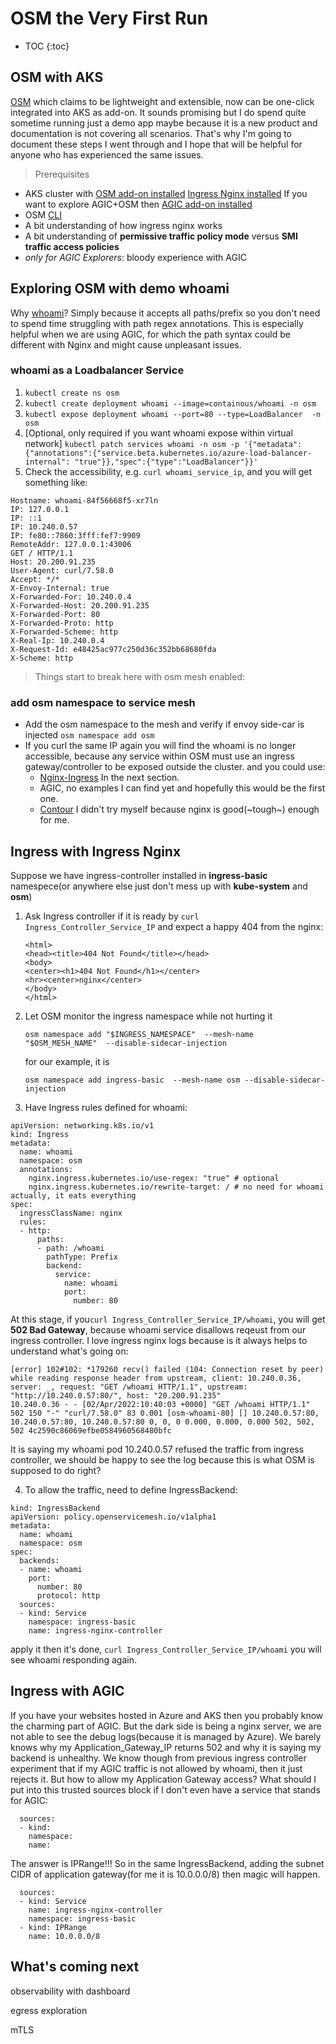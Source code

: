 # OSM the Very First Run
* TOC
{:toc}
## OSM with AKS
[OSM](https://github.com/openservicemesh/osm) which claims to be lightweight and extensible, now can be one-click integrated into AKS as add-on.
It sounds promising but I do spend quite sometime running just a demo app maybe because it is a new product and documentation is not covering all scenarios. 
That's why I'm going to document these steps I went through and I hope that will be helpful for anyone who has experienced the same issues.

>Prerequisites

- AKS cluster with 
    [OSM add-on installed](https://docs.microsoft.com/en-us/azure/aks/open-service-mesh-deploy-addon-az-cli)
    [Ingress Nginx installed](https://docs.microsoft.com/en-us/azure/aks/ingress-basic?tabs=azure-cli#basic-configuration)
    If you want to explore AGIC+OSM then [AGIC add-on installed](https://docs.microsoft.com/en-us/azure/application-gateway/tutorial-ingress-controller-add-on-new)
- OSM [CLI](https://release-v1-0.docs.openservicemesh.io/docs/guides/cli/)
- A bit understanding of how ingress nginx works
- A bit understanding of **permissive traffic policy mode** versus **SMI traffic access policies**
- *only for AGIC Explorers*: bloody experience with AGIC 
 

## Exploring OSM with demo whoami
Why [whoami](https://hub.docker.com/r/containous/whoami)? Simply because it accepts all paths/prefix so you don't need to spend time struggling with path regex annotations. This is especially helpful when we are using AGIC, for which the path syntax could be different with Nginx and might cause unpleasant issues.

### whoami as a Loadbalancer Service
1. `kubectl create ns osm`
2. `kubectl create deployment whoami --image=containous/whoami -n osm`
3. `kubectl expose deployment whoami --port=80 --type=LoadBalancer  -n osm` 
4. [Optional, only required if you want whoami expose within virtual network] `kubectl patch services whoami -n osm -p '{"metadata":{"annotations":{"service.beta.kubernetes.io/azure-load-balancer-internal": "true"}},"spec":{"type":"LoadBalancer"}}'`
5. Check the accessibility, e.g. `curl whoami_service_ip`, and you will get something like:
```
Hostname: whoami-84f56668f5-xr7ln
IP: 127.0.0.1
IP: ::1
IP: 10.240.0.57
IP: fe80::7860:3fff:fef7:9909
RemoteAddr: 127.0.0.1:43006
GET / HTTP/1.1
Host: 20.200.91.235
User-Agent: curl/7.58.0
Accept: */*
X-Envoy-Internal: true
X-Forwarded-For: 10.240.0.4
X-Forwarded-Host: 20.200.91.235
X-Forwarded-Port: 80
X-Forwarded-Proto: http
X-Forwarded-Scheme: http
X-Real-Ip: 10.240.0.4
X-Request-Id: e48425ac977c250d36c352bb68680fda
X-Scheme: http
```

>Things start to break here with osm mesh enabled:
### add osm namespace to service mesh
- Add the osm namespace to the mesh and verify if envoy side-car is injected
`osm namespace add osm`
- If you curl the same IP again you will find the whoami is no longer accessible, because any service within OSM must use an ingress gateway/controller to be exposed outside the cluster. and you could use:
  - [Nginx-Ingress](https://release-v1-0.docs.openservicemesh.io/docs/demos/ingress_k8s_nginx/) In the next section.
  - AGIC, no examples I can find yet and hopefully this would be the first one.
  - [Contour](https://release-v1-0.docs.openservicemesh.io/docs/demos/ingress_contour/) I didn't try myself because nginx is good(~tough~) enough for me.

## Ingress with Ingress Nginx
Suppose we have ingress-controller installed in **ingress-basic** namespece(or anywhere else just don't mess up with **kube-system** and **osm**)

1. Ask Ingress controller if it is ready by
   `curl Ingress_Controller_Service_IP` and expect a happy 404 from the nginx:
    ```
    <html>
    <head><title>404 Not Found</title></head>
    <body>
    <center><h1>404 Not Found</h1></center>
    <hr><center>nginx</center>
    </body>
    </html>
    ```
2. Let OSM monitor the ingress namespace while not hurting it
    
    `osm namespace add "$INGRESS_NAMESPACE"  --mesh-name "$OSM_MESH_NAME"  --disable-sidecar-injection`

    for our example, it is 
    
    `osm namespace add ingress-basic  --mesh-name osm --disable-sidecar-injection`
3. Have Ingress rules defined for whoami:
```
apiVersion: networking.k8s.io/v1
kind: Ingress
metadata:
  name: whoami
  namespace: osm
  annotations:
    nginx.ingress.kubernetes.io/use-regex: "true" # optional
    nginx.ingress.kubernetes.io/rewrite-target: / # no need for whoami actually, it eats everything
spec:
  ingressClassName: nginx
  rules:
  - http:
      paths:
      - path: /whoami
        pathType: Prefix
        backend:
          service:
            name: whoami
            port:
              number: 80
```
At this stage, if you`curl Ingress_Controller_Service_IP/whoami`, you will get **502 Bad Gateway**, because whoami service disallows reqeust from our ingress controller.
I love ingress nginx logs because is it always helps to understand what's going on:
```
[error] 102#102: *179260 recv() failed (104: Connection reset by peer) while reading response header from upstream, client: 10.240.0.36, server: _, request: "GET /whoami HTTP/1.1", upstream: "http://10.240.0.57:80/", host: "20.200.91.235"
10.240.0.36 - - [02/Apr/2022:10:40:03 +0000] "GET /whoami HTTP/1.1" 502 150 "-" "curl/7.58.0" 83 0.001 [osm-whoami-80] [] 10.240.0.57:80, 10.240.0.57:80, 10.240.0.57:80 0, 0, 0 0.000, 0.000, 0.000 502, 502, 502 4c2590c86069efbe0584960568480bfc
```
It is saying my whoami pod 10.240.0.57 refused the traffic from ingress controller, we should be happy to see the log because this is what OSM is supposed to do right?

4. To allow the traffic, need to define IngressBackend:
```
kind: IngressBackend
apiVersion: policy.openservicemesh.io/v1alpha1
metadata:
  name: whoami
  namespace: osm
spec:
  backends:
  - name: whoami
    port:
      number: 80 
      protocol: http
  sources:
  - kind: Service
    namespace: ingress-basic
    name: ingress-nginx-controller
```

apply it then it's done,  `curl Ingress_Controller_Service_IP/whoami` you will see whoami responding again.

## Ingress with AGIC
If you have your websites hosted in Azure and AKS then you probably know the charming part of AGIC. But the dark side is being a nginx server, we are not able to see the debug logs(because it is managed by Azure).
We barely knows why my Application_Gateway_IP returns 502 and why it is saying my backend is unhealthy.
We know though from previous ingress controller experiment that if my AGIC traffic is not allowed by whoami, then it just rejects it. But how to allow my Application Gateway access? What should I put into this trusted sources block if I don't even have a service that stands for AGIC:
```
  sources:
  - kind: 
    namespace: 
    name: 
```
The answer is IPRange!!! 
So in the same IngressBackend, adding the subnet CIDR of application gateway(for me it is 10.0.0.0/8) then magic will happen.
```
  sources:
  - kind: Service
    name: ingress-nginx-controller
    namespace: ingress-basic
  - kind: IPRange
    name: 10.0.0.0/8
```
## What's coming next
observability with dashboard

egress exploration

mTLS
